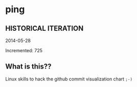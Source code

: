 # ping

## HISTORICAL ITERATION
2014-05-28

Incremented: 725

## What is this?? 
Linux skills to hack the github commit visualization chart `;-)`
